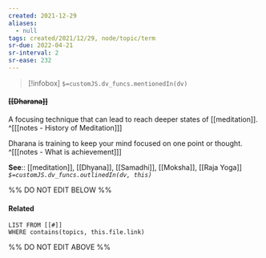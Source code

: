 ```yaml
---
created: 2021-12-29 
aliases:
  - null
tags: created/2021/12/29, node/topic/term
sr-due: 2022-04-21
sr-interval: 2
sr-ease: 232
---
```

> [!infobox]
`$=customJS.dv_funcs.mentionedIn(dv)`

#### <s class="topic-title">[[Dharana]]</s> 

A focusing technique that can lead to reach deeper states of [[meditation]].
^[[[notes - History of Meditation]]]

Dharana is training to keep your mind focused on one point or thought.
^[[[notes - What is achievement]]]

**See**:: [[meditation]], [[Dhyana]], [[Samadhi]], [[Moksha]], [[Raja Yoga]]
*`$=customJS.dv_funcs.outlinedIn(dv, this)`*

%% DO NOT EDIT BELOW %%

#### Related 

```dataview
LIST FROM [[#]]
WHERE contains(topics, this.file.link)
```
%% DO NOT EDIT ABOVE %%
